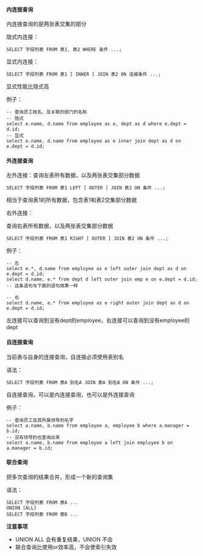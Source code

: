 ﻿#### 内连接查询
内连接查询的是两张表交集的部分

隐式内连接：

`SELECT 字段列表 FROM 表1, 表2 WHERE 条件 ...;`

显式内连接：

`SELECT 字段列表 FROM 表1 [ INNER ] JOIN 表2 ON 连接条件 ...;`

显式性能比隐式高

例子：

```
-- 查询员工姓名，及关联的部门的名称
-- 隐式
select e.name, d.name from employee as e, dept as d where e.dept = d.id;
-- 显式
select e.name, d.name from employee as e inner join dept as d on e.dept = d.id;

```
#### 外连接查询

左外连接：查询左表所有数据，以及两张表交集部分数据

`SELECT 字段列表 FROM 表1 LEFT [ OUTER ] JOIN 表2 ON 条件 ...;`

相当于查询表1的所有数据，包含表1和表2交集部分数据

右外连接：

查询右表所有数据，以及两张表交集部分数据

`SELECT 字段列表 FROM 表1 RIGHT [ OUTER ] JOIN 表2 ON 条件 ...;`

例子：

```
-- 左
select e.*, d.name from employee as e left outer join dept as d on e.dept = d.id;
select d.name, e.* from dept d left outer join emp e on e.dept = d.id;  -- 这条语句与下面的语句效果一样
```
```
-- 右
select d.name, e.* from employee as e right outer join dept as d on e.dept = d.id;
```

左连接可以查询到没有dept的employee，右连接可以查询到没有employee的dept

#### 自连接查询

当前表与自身的连接查询，自连接必须使用表别名

语法：

`SELECT 字段列表 FROM 表A 别名A JOIN 表A 别名B ON 条件 ...;`

自连接查询，可以是内连接查询，也可以是外连接查询

例子：

```
-- 查询员工及其所属领导的名字
select a.name, b.name from employee a, employee b where a.manager = b.id;
-- 没有领导的也查询出来
select a.name, b.name from employee a left join employee b on a.manager = b.id;
```

#### 联合查询

把多次查询的结果合并，形成一个新的查询集

语法：

```
SELECT 字段列表 FROM 表A ...
UNION [ALL]
SELECT 字段列表 FROM 表B ...
```

**注意事项**
- UNION ALL 会有重复结果，UNION 不会
- 联合查询比使用or效率高，不会使索引失效
